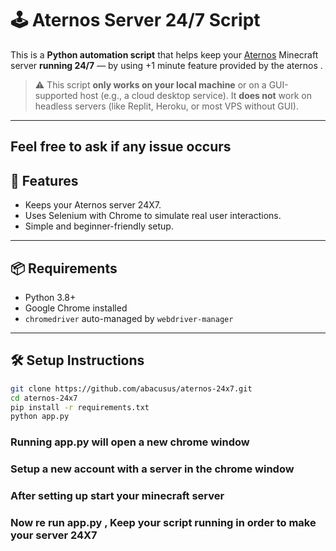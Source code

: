# 🕹️ Aternos Server 24/7 Script

This is a **Python automation script** that helps keep your [Aternos](https://aternos.org) Minecraft server **running 24/7** — by using +1 minute feature provided by the aternos .

> ⚠️ This script **only works on your local machine** or on a GUI-supported host (e.g., a cloud desktop service). It **does not** work on headless servers (like Replit, Heroku, or most VPS without GUI).

---

## Feel free to ask if any issue occurs 

## 🚀 Features

- Keeps your  Aternos server 24X7.
- Uses Selenium with Chrome to simulate real user interactions.
- Simple and beginner-friendly setup.

---

## 📦 Requirements

- Python 3.8+
- Google Chrome installed
- `chromedriver` auto-managed by `webdriver-manager`

---

## 🛠️ Setup Instructions


```bash
git clone https://github.com/abacusus/aternos-24x7.git
cd aternos-24x7
pip install -r requirements.txt
python app.py
```
### Running app.py will open a new chrome window
### Setup a new account with a server in the chrome window
### After setting up start your minecraft server 
### Now re run app.py  , Keep your script running in order to make your server 24X7



